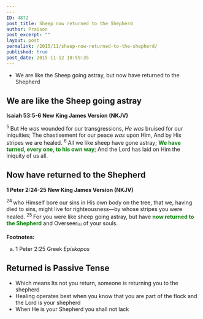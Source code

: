 ```yaml
---
---
ID: 4872
post_title: Sheep now returned to the Shepherd
author: Praison
post_excerpt: ""
layout: post
permalink: /2015/11/sheep-now-returned-to-the-shepherd/
published: true
post_date: 2015-11-12 18:59:35
---
```

<ul>
	<li>We are like the Sheep going astray, but now have returned to the Shepherd</li>
</ul>
<h2><strong>We are like the Sheep going astray</strong></h2>
<strong><span class="passage-display-bcv">Isaiah 53:5-6
</span><span class="passage-display-version">New King James Version (NKJV)</span></strong>
<div class="poetry">
<p class="line"><span id="en-NKJV-18717" class="text Isa-53-5"><sup class="versenum">5 </sup>But He <i>was</i> wounded for our transgressions,</span>
<span class="text Isa-53-5"><i>He was</i> bruised for our iniquities;</span>
<span class="text Isa-53-5">The chastisement for our peace <i>was</i> upon Him,</span>
<span class="text Isa-53-5">And by His stripes we are healed.</span>
<span id="en-NKJV-18718" class="text Isa-53-6"><sup class="versenum">6 </sup>All we like sheep have gone astray;</span>
<span class="text Isa-53-6"><span style="color: #008000;"><strong>We have turned, every one, to his own way</strong></span>;</span>
<span class="text Isa-53-6">And the <span class="small-caps">Lord</span> has laid on Him the iniquity of us all.</span></p>

<h2 class="line"><strong>Now have returned to the Shepherd</strong></h2>
</div>
<strong><span class="passage-display-bcv">1 Peter 2:24-25
</span><span class="passage-display-version">New King James Version (NKJV)</span></strong>
<p class="first-line-none"><span id="en-NKJV-30424" class="text 1Pet-2-24"><sup class="versenum">24 </sup>who Himself bore our sins in His own body on the tree, that we, having died to sins, might live for righteousness—by whose stripes you were healed. </span><span id="en-NKJV-30425" class="text 1Pet-2-25"><sup class="versenum">25 </sup>For you were like sheep going astray, but have <span style="color: #008000;"><strong>now returned to the Shepherd</strong></span> and Overseer<sup class="footnote" style="box-sizing: border-box; font-size: 0.625em; line-height: 22px; position: relative; vertical-align: top; top: 0px;" data-fn="#fen-NKJV-30425a" data-link="[&lt;a href=&quot;#fen-NKJV-30425a&quot; title=&quot;See footnote a&quot;&gt;a&lt;/a&gt;]">[a]</sup> of your souls.</span></p>

<div class="footnotes">

<strong>Footnotes:</strong>
<ol type="a">
	<li id="fen-NKJV-30425a">1 Peter 2:25 <span class="footnote-text">Greek <i>Episkopos</i></span></li>
</ol>
<h2><strong>Returned is Passive Tense</strong></h2>
<ul>
	<li>Which means Its not you return, someone is returning you to the shepherd</li>
	<li>Healing operates best when you know that you are part of the flock and the Lord is your shepherd</li>
	<li>When He is your Shepherd you shall not lack</li>
</ul>
</div>